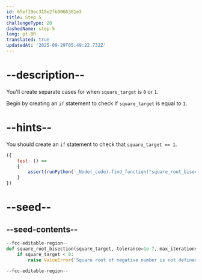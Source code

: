```yaml
---
id: 65ef19ec318e2fb9066381e3
title: Step 5
challengeType: 20
dashedName: step-5
lang: pt-BR
translated: true
updatedAt: '2025-09-29T05:49:22.732Z'
---
```


# --description--

You'll create separate cases for when `square_target` is `0` or `1`. 

Begin by creating an `if` statement to check if `square_target` is equal to `1`. 

# --hints--

You should create an `if` statement to check that `square_target == 1`.

```js
({
    test: () => 
    {
        assert(runPython(`_Node(_code).find_function("square_root_bisection").find_ifs()[1].find_conditions()[0].is_equivalent("square_target == 1")`))
    }
})
```

# --seed--

## --seed-contents--

```py
--fcc-editable-region--
def square_root_bisection(square_target, tolerance=1e-7, max_iterations=100):
    if square_target < 0:
        raise ValueError('Square root of negative number is not defined in real numbers')

--fcc-editable-region--
```

